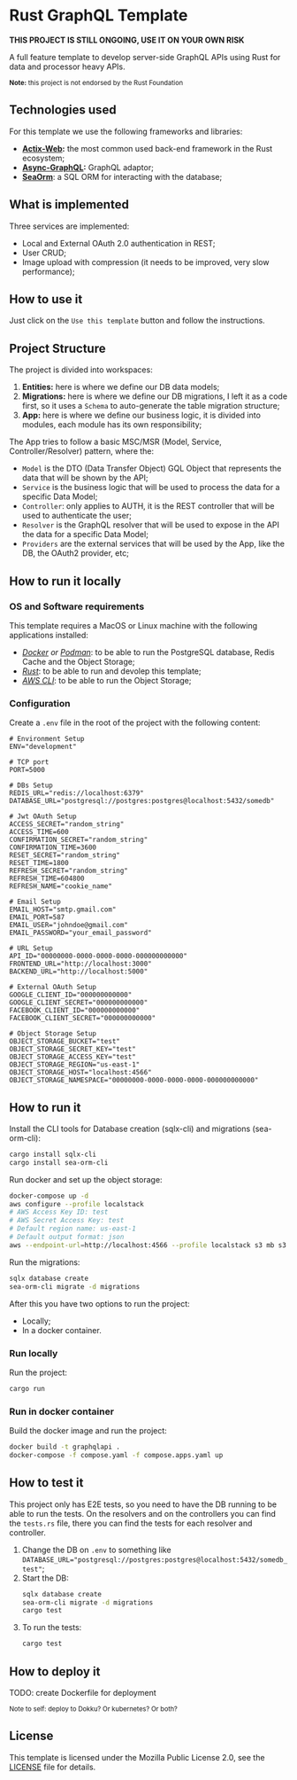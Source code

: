# Rust GraphQL Template

**THIS PROJECT IS STILL ONGOING, USE IT ON YOUR OWN RISK**

A full feature template to develop server-side GraphQL APIs using Rust for data and processor heavy APIs.

<small>**Note:** this project is not endorsed by the Rust Foundation</small>

## Technologies used

For this template we use the following frameworks and libraries:

- **[Actix-Web](https://actix.rs/):** the most common used back-end framework in the Rust ecosystem;
- **[Async-GraphQL](https://async-graphql.github.io/async-graphql/en/index.html):** GraphQL adaptor;
- **[SeaOrm](https://www.sea-ql.org/SeaORM/)**: a SQL ORM for interacting with the database;

## What is implemented

Three services are implemented:

- Local and External OAuth 2.0 authentication in REST;
- User CRUD;
- Image upload with compression (it needs to be improved, very slow performance);

## How to use it

Just click on the `Use this template` button and follow the instructions.

## Project Structure

The project is divided into workspaces:

1. **Entities:** here is where we define our DB data models;
2. **Migrations:** here is where we define our DB migrations, I left it as a code first, so it uses a `Schema` to
   auto-generate the table migration structure;
3. **App:** here is where we define our business logic, it is divided into modules, each module has its own
   responsibility;

The App tries to follow a basic MSC/MSR (Model, Service, Controller/Resolver) pattern, where the:

- `Model` is the DTO (Data Transfer Object) GQL Object that represents the data that will be shown by the API;
- `Service` is the business logic that will be used to process the data for a specific Data Model;
- `Controller`: only applies to AUTH, it is the REST controller that will be used to authenticate the user;
- `Resolver` is the GraphQL resolver that will be used to expose in the API the data for a specific Data Model;
- `Providers` are the external services that will be used by the App, like the DB, the OAuth2 provider, etc;

## How to run it locally

### OS and Software requirements

This template requires a MacOS or Linux machine with the following applications installed:

- _[Docker](https://www.docker.com/) or [Podman](https://podman.io/)_: to be able to run the PostgreSQL database, Redis Cache and the Object Storage;
- _[Rust](https://www.rust-lang.org/)_: to be able to run and devolep this template;
- _[AWS CLI](https://aws.amazon.com/pt/cli/)_: to be able to run the Object Storage;

### Configuration

Create a `.env` file in the root of the project with the following content:

```dotenv
# Environment Setup
ENV="development"

# TCP port
PORT=5000

# DBs Setup
REDIS_URL="redis://localhost:6379"
DATABASE_URL="postgresql://postgres:postgres@localhost:5432/somedb"

# Jwt OAuth Setup
ACCESS_SECRET="random_string"
ACCESS_TIME=600
CONFIRMATION_SECRET="random_string"
CONFIRMATION_TIME=3600
RESET_SECRET="random_string"
RESET_TIME=1800
REFRESH_SECRET="random_string"
REFRESH_TIME=604800
REFRESH_NAME="cookie_name"

# Email Setup
EMAIL_HOST="smtp.gmail.com"
EMAIL_PORT=587
EMAIL_USER="johndoe@gmail.com"
EMAIL_PASSWORD="your_email_password"

# URL Setup
API_ID="00000000-0000-0000-0000-000000000000"
FRONTEND_URL="http://localhost:3000"
BACKEND_URL="http://localhost:5000"

# External OAuth Setup
GOOGLE_CLIENT_ID="000000000000"
GOOGLE_CLIENT_SECRET="000000000000"
FACEBOOK_CLIENT_ID="000000000000"
FACEBOOK_CLIENT_SECRET="000000000000"

# Object Storage Setup
OBJECT_STORAGE_BUCKET="test"
OBJECT_STORAGE_SECRET_KEY="test"
OBJECT_STORAGE_ACCESS_KEY="test"
OBJECT_STORAGE_REGION="us-east-1"
OBJECT_STORAGE_HOST="localhost:4566"
OBJECT_STORAGE_NAMESPACE="00000000-0000-0000-0000-000000000000"
```

## How to run it

Install the CLI tools for Database creation (sqlx-cli) and migrations (sea-orm-cli):

```bash
cargo install sqlx-cli
cargo install sea-orm-cli
```

Run docker and set up the object storage:

```bash
docker-compose up -d
aws configure --profile localstack
# AWS Access Key ID: test
# AWS Secret Access Key: test
# Default region name: us-east-1
# Default output format: json
aws --endpoint-url=http://localhost:4566 --profile localstack s3 mb s3://test
```

Run the migrations:

```bash
sqlx database create
sea-orm-cli migrate -d migrations
```

After this you have two options to run the project:

- Locally;
- In a docker container.

### Run locally

Run the project:

```bash
cargo run
```

### Run in docker container

Build the docker image and run the project:

```bash
docker build -t graphqlapi .
docker-compose -f compose.yaml -f compose.apps.yaml up  
```

## How to test it

This project only has E2E tests, so you need to have the DB running to be able to run the tests. On the resolvers and on the controllers
you can find the `tests.rs` file, there you can find the tests for each resolver and controller.

1. Change the DB on `.env` to something like `DATABASE_URL="postgresql://postgres:postgres@localhost:5432/somedb_test"`;
2. Start the DB:
   ```bash
   sqlx database create
   sea-orm-cli migrate -d migrations
   cargo test
   ```
3. To run the tests:
   ```bash
   cargo test
   ```

## How to deploy it

TODO: create Dockerfile for deployment

<small>Note to self: deploy to Dokku? Or kubernetes? Or both?</small>

## License

This template is licensed under the Mozilla Public License 2.0, see the [LICENSE](LICENSE) file for details.
